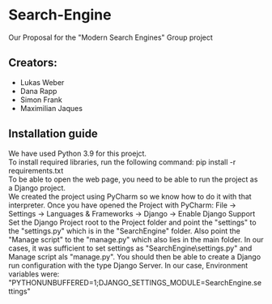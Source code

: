 # Search-Engine
 Our Proposal for the "Modern Search Engines" Group project

## Creators:
 - Lukas Weber
 - Dana Rapp
 - Simon Frank
 - Maximilian Jaques

## Installation guide
We have used Python 3.9 for this proejct. <br>
To install required libraries, run the following command: pip install -r requirements.txt <br>
To be able to open the web page, you need to be able to run the project  as a Django project. <br>
We created the project using PyCharm so we know how to do it with that interpreter.
Once you have opened the Project with PyCharm: File -> Settings -> Languages & Frameworks -> Django -> Enable Django Support
Set the Django Project root to the Project folder and point the "settings" to the "settings.py" which is in the "SearchEngine" folder. Also point the "Manage script" to the "manage.py" which also lies in the main folder. In our cases, it was sufficient to set settings as "SearchEngine\settings.py" and Manage script als "manage.py".
You should then be able to create a Django run configuration with the type Django Server. 
In our case, Environment variables were: "PYTHONUNBUFFERED=1;DJANGO_SETTINGS_MODULE=SearchEngine.settings"
